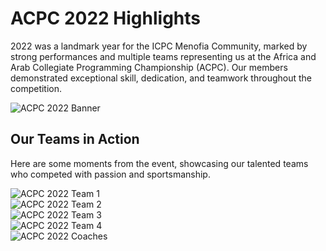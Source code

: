 # ACPC 2022 Highlights

2022 was a landmark year for the ICPC Menofia Community, marked by strong performances and multiple teams representing us at the Africa and Arab Collegiate Programming Championship (ACPC). Our members demonstrated exceptional skill, dedication, and teamwork throughout the competition.

![ACPC 2022 Banner](/assets/images/events/2022/ACPC22-banner.jpg)

## Our Teams in Action

Here are some moments from the event, showcasing our talented teams who competed with passion and sportsmanship.

<div class="image-grid">
  <div class="image-item">
    <img src="/assets/images/events/2022/ACPC-team1.jpg" alt="ACPC 2022 Team 1">
  </div>
  <div class="image-item">
    <img src="/assets/images/events/2022/ACPC-team2.jpg" alt="ACPC 2022 Team 2">
  </div>
  <div class="image-item">
    <img src="/assets/images/events/2022/ACPC-team3.jpg" alt="ACPC 2022 Team 3">
  </div>
  <div class="image-item">
    <img src="/assets/images/events/2022/APCP-team4.jpg" alt="ACPC 2022 Team 4">
  </div>
  <div class="image-item">
    <img src="/assets/images/events/2022/ACPC-coaches.jpg" alt="ACPC 2022 Coaches">
  </div>
</div> 